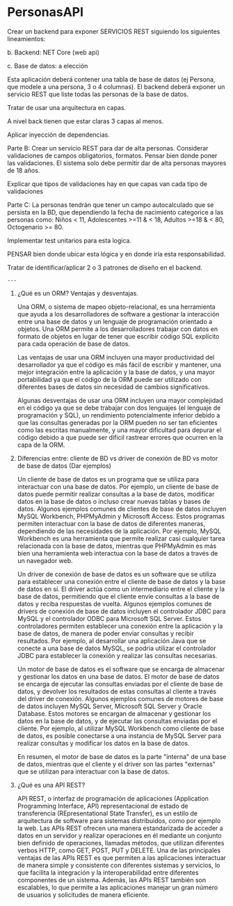 # PersonasAPI
Crear un backend para exponer SERVICIOS REST siguiendo los siguientes lineamientos:

b.        Backend: NET Core (web api)

c.        Base de datos: a elección

Esta aplicación deberá contener una tabla de base de datos (ej Persona, que modele a una persona, 3 o 4 columnas). El backend deberá exponer un servicio REST que liste todas las personas de la base de datos.

Tratar de usar una arquitectura en capas.

A nivel back tienen que estar claras 3 capas al menos.

Aplicar inyección de dependencias.

Parte B: Crear un servicio REST para dar de alta personas. Considerar validaciones de campos obligatorios, formatos. Pensar bien donde poner las validaciones. El sistema solo debe permitir dar de alta personas mayores de 18 años.

Explicar que tipos de validaciones hay en que capas van cada tipo de validaciones

Parte C: La personas tendrán que tener un campo autocalculado que se persista en la BD, que dependiendo la fecha de nacimiento categorice a las personas como: Niños < 11, Adolescentes >=11 & < 18, Adultos >=18 & < 80, Octogenario >= 80.

Implementar test unitarios para esta logica.

PENSAR bien donde ubicar esta lógica y en donde iría esta responsabilidad.

Tratar de identificar/aplicar 2 o 3 patrones de diseño en el backend.
    
    ---
    

1. ¿Qué es un ORM? Ventajas y desventajas.
    
    Una ORM, o sistema de mapeo objeto-relacional, es una herramienta que ayuda a los desarrolladores de software a gestionar la interacción entre una base de datos y un lenguaje de programación orientado a objetos. Una ORM permite a los desarrolladores trabajar con datos en formato de objetos en lugar de tener que escribir código SQL explícito para cada operación de base de datos.
    
    Las ventajas de usar una ORM incluyen una mayor productividad del desarrollador ya que el código es más fácil de escribir y mantener, una mejor integración entre la aplicación y la base de datos, y una mayor portabilidad ya que el código de la ORM puede ser utilizado con diferentes bases de datos sin necesidad de cambios significativos.
    
    Algunas desventajas de usar una ORM incluyen una mayor complejidad en el código ya que se debe trabajar con dos lenguajes (el lenguaje de programación y SQL), un rendimiento potencialmente inferior debido a que las consultas generadas por la ORM pueden no ser tan eficientes como las escritas manualmente, y una mayor dificultad para depurar el código debido a que puede ser difícil rastrear errores que ocurren en la capa de la ORM.
    
2. Diferencias entre: cliente de BD vs driver de conexión de BD vs motor de base de datos (Dar ejemplos)

    Un cliente de base de datos es un programa que se utiliza para interactuar con una base de datos. Por ejemplo, un cliente de base de datos puede permitir realizar consultas a la base de datos, modificar datos en la base de datos o incluso crear nuevas tablas y bases de datos.
    Algunos ejemplos comunes de clientes de base de datos incluyen MySQL Workbench, PHPMyAdmin y Microsoft Access. Estos programas permiten interactuar con la base de datos de diferentes maneras, dependiendo de las necesidades de la aplicación. Por ejemplo, MySQL Workbench es una herramienta que permite realizar casi cualquier tarea relacionada con la base de datos, mientras que PHPMyAdmin es más bien una herramienta web interactua con la base de datos a través de un navegador web.
    
    Un driver de conexión de base de datos es un software que se utiliza para establecer una conexión entre el cliente de base de datos y la base de datos en sí. El driver actúa como un intermediario entre el cliente y la base de datos, permitiendo que el cliente envíe consultas a la base de datos y reciba respuestas de vuelta.
    Algunos ejemplos comunes de drivers de conexión de base de datos incluyen el controlador JDBC para MySQL y el controlador ODBC para Microsoft SQL Server. Estos controladores permiten establecer una conexión entre la aplicación y la base de datos, de manera de poder enviar consultas y recibir resultados. Por ejemplo, al desarrollar una aplicación Java que se conecte a una base de datos MySQL, se podria utilizar el controlador JDBC para establecer la conexión y realizar las consultas necesarias.
    
    Un motor de base de datos es el software que se encarga de almacenar y gestionar los datos en una base de datos. El motor de base de datos se encarga de ejecutar las consultas enviadas por el cliente de base de datos, y devolver los resultados de estas consultas al cliente a través del driver de conexión.
    Algunos ejemplos comunes de motores de base de datos incluyen MySQL Server, Microsoft SQL Server y Oracle Database. Estos motores se encargan de almacenar y gestionar los datos en la base de datos, y de ejecutar las consultas enviadas por el cliente. Por ejemplo, al utilizar MySQL Workbench como cliente de base de datos, es posible conectarse a una instancia de MySQL Server para realizar consultas y modificar los datos en la base de datos.
    
    En resumen, el motor de base de datos es la parte "interna" de una base de datos, mientras que el cliente y el driver son las partes "externas" que se utilizan para interactuar con la base de datos.
    
3. ¿Qué es una API REST?
    
    API REST, o interfaz de programación de aplicaciones (Application Programming Interface, API) representacional de estado de transferencia (REpresentational State Transfer), es un estilo de arquitectura de software para sistemas distribuidos, como por ejemplo la web. Las APIs REST ofrecen una manera estandarizada de acceder a datos en un servidor y realizar operaciones en él mediante un conjunto bien definido de operaciones, llamadas métodos, que utilizan diferentes verbos HTTP, como GET, POST, PUT y DELETE.
    Una de las principales ventajas de las APIs REST es que permiten a las aplicaciones interactuar de manera simple y consistente con diferentes sistemas y servicios, lo que facilita la integración y la interoperabilidad entre diferentes componentes de un sistema. Además, las APIs REST también son escalables, lo que permite a las aplicaciones manejar un gran número de usuarios y solicitudes de manera eficiente.
